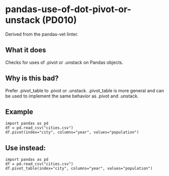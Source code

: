 # pandas-use-of-dot-pivot-or-unstack (PD010)
Derived from the pandas-vet linter.
## What it does
Checks for uses of .pivot or .unstack on Pandas objects.
## Why is this bad?
Prefer .pivot_table to .pivot or .unstack. .pivot_table is more general
and can be used to implement the same behavior as .pivot and .unstack.
## Example
```
import pandas as pd
df = pd.read_csv("cities.csv")
df.pivot(index="city", columns="year", values="population")
```
## Use instead:
```
import pandas as pd
df = pd.read_csv("cities.csv")
df.pivot_table(index="city", columns="year", values="population")
```